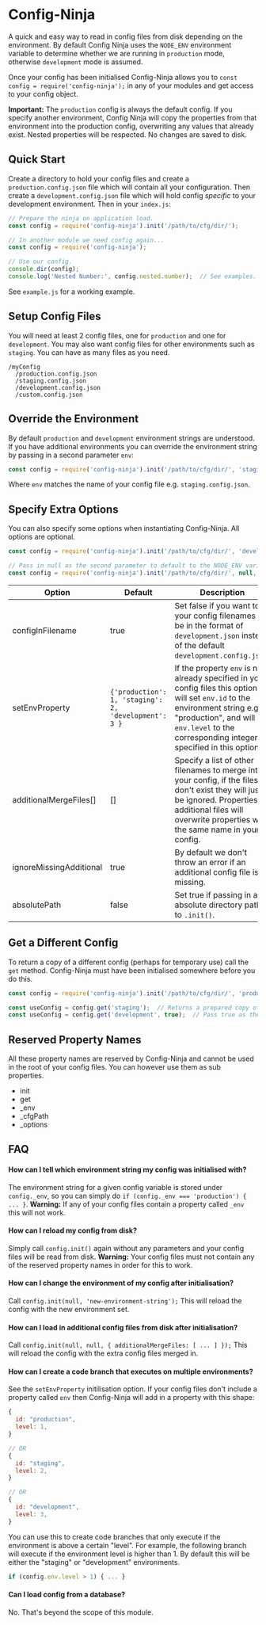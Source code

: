 # Config-Ninja
A quick and easy way to read in config files from disk depending on the environment. By default Config Ninja uses the `NODE_ENV` environment variable to determine whether we are running in `production` mode, otherwise `development` mode is assumed.

Once your config has been initialised Config-Ninja allows you to `const config = require('config-ninja');` in any of your modules and get access to your config object.

**Important:** The `production` config is always the default config. If you specify another environment, Config Ninja will copy the properties from that environment into the production config, overwriting any values that already exist. Nested properties will be respected. No changes are saved to disk.

## Quick Start
Create a directory to hold your config files and create a `production.config.json` file which will contain all your configuration. Then create a `development.config.json` file which will hold config _specific_ to your development environment. Then in your `index.js`:

```javascript
// Prepare the ninja on application load.
const config = require('config-ninja').init('/path/to/cfg/dir/');

// In another module we need config again...
const config = require('config-ninja');

// Use our config.
console.dir(config);
console.log('Nested Number:', config.nested.number);  // See examples.
```

See `example.js` for a working example.

## Setup Config Files
You will need at least 2 config files, one for `production` and one for `development`. You may also want config files for other environments such as `staging`. You can have as many files as you need.

```
/myConfig
  /production.config.json
  /staging.config.json
  /development.config.json
  /custom.config.json
```

## Override the Environment
By default `production` and `development` environment strings are understood. If you have additional environments you can override the environment string by passing in a second parameter `env`:
```javascript
const config = require('config-ninja').init('/path/to/cfg/dir/', 'staging');
```
Where `env` matches the name of your config file e.g. `staging.config.json`.

## Specify Extra Options
You can also specify some options when instantiating Config-Ninja. All options are optional.

```javascript
const config = require('config-ninja').init('/path/to/cfg/dir/', 'development', { ... });
```

```javascript
// Pass in null as the second parameter to default to the NODE_ENV variable.
const config = require('config-ninja').init('/path/to/cfg/dir/', null, { ... });
```

| Option                  | Default | Description |
|-------------------------|---------|-------------|
| configInFilename        | true    | Set false if you want to your config  filenames to be in the format of `development.json` instead of the default `development.config.json`. |
| setEnvProperty          | `{'production': 1, 'staging': 2, 'development': 3 }` | If the property `env` is not already specified in your config files this option will set `env.id` to the environment string e.g. "production", and will set `env.level` to the corresponding integer specified in this option. |
| additionalMergeFiles[]  | []      | Specify a list of other filenames to merge into your config, if the files don't exist they will just be ignored. Properties in additional files will overwrite properties with the same name in your config. |
| ignoreMissingAdditional | true   | By default we don't throw an error if an additional config file is missing. |
| absolutePath            | false  | Set true if passing in an absolute directory path to `.init()`. |

## Get a Different Config
To return a copy of a different config (perhaps for temporary use) call the `get` method. Config-Ninja must have been initialised somewhere before you do this.
```javascript
const config = require('config-ninja').init('/path/to/cfg/dir/', 'production');

const useConfig = config.get('staging');  // Returns a prepared copy of the staging config.
const useConfig = config.get('development', true);  // Pass true as the 2nd param to return just the raw file as JSON.
```

## Reserved Property Names
All these property names are reserved by Config-Ninja and cannot be used in the root of your config files. You can however use them as sub properties.

* init
* get
* \_env
* \_cfgPath
* \_options

## FAQ

#### How can I tell which environment string my config was initialised with?
The environment string for a given config variable is stored under `config._env`, so you can simply do `if (config._env === 'production') { ... }`. **Warning:** If any of your config files contain a property called `_env` this will not work.

#### How can I reload my config from disk?
Simply call `config.init()` again without any parameters and your config files will be read from disk. **Warning:** Your config files must not contain any of the reserved property names in order for this to work.

#### How can I change the environment of my config after initialisation?
Call `config.init(null, 'new-environment-string');` This will reload the config with the new environment set.

#### How can I load in additional config files from disk after initialisation?
Call `config.init(null, null, { additionalMergeFiles: [ ... ] });` This will reload the config with the extra config files merged in.

#### How can I create a code branch that executes on multiple environments?
See the `setEnvProperty` initilisation option. If your config files don't include a property called `env` then Config-Ninja will add in a property with this shape:
```javascript
{
  id: "production",
  level: 1,
}

// OR
{
  id: "staging",
  level: 2,
}

// OR
{
  id: "development",
  level: 3,
}
```
You can use this to create code branches that only execute if the environment is above a certain "level". For example, the following branch will execute if the environment level is higher than 1. By default this will be either the "staging" or "development" environments.

 ```javascript
 if (config.env.level > 1) { ... }
 ```

#### Can I load config from a database?
No. That's beyond the scope of this module.
